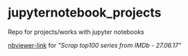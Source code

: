 # jupyternotebook_projects
Repo for projects/works with jupyter notebooks

[nbviewer-link](https://nbviewer.jupyter.org/github/wotolom/jupyternotebook_projects/blob/main/Scrap%20top100%20series%20from%20IMDb%20-%2027.06.17.ipynb) for *"Scrap top100 series from IMDb - 27.06.17"*
